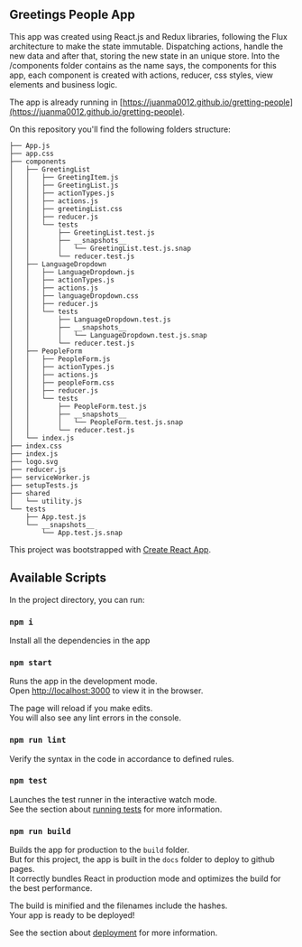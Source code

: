 ## Greetings People App
This app was created using React.js and Redux libraries, following the Flux architecture to make the state immutable. Dispatching actions, handle the new data and after that, storing the new state in an unique store.
Into the /components folder contains as the name says, the components for this app, each component is created with actions, reducer, css styles, view elements and business logic.

The app is already running in [https://juanma0012.github.io/gretting-people](https://juanma0012.github.io/gretting-people).

On this repository you'll find the following folders structure:
~~~
├── App.js
├── app.css
├── components
│   ├── GreetingList
│   │   ├── GreetingItem.js
│   │   ├── GreetingList.js
│   │   ├── actionTypes.js
│   │   ├── actions.js
│   │   ├── greetingList.css
│   │   ├── reducer.js
│   │   └── tests
│   │       ├── GreetingList.test.js
│   │       ├── __snapshots__
│   │       │   └── GreetingList.test.js.snap
│   │       └── reducer.test.js
│   ├── LanguageDropdown
│   │   ├── LanguageDropdown.js
│   │   ├── actionTypes.js
│   │   ├── actions.js
│   │   ├── languageDropdown.css
│   │   ├── reducer.js
│   │   └── tests
│   │       ├── LanguageDropdown.test.js
│   │       ├── __snapshots__
│   │       │   └── LanguageDropdown.test.js.snap
│   │       └── reducer.test.js
│   ├── PeopleForm
│   │   ├── PeopleForm.js
│   │   ├── actionTypes.js
│   │   ├── actions.js
│   │   ├── peopleForm.css
│   │   ├── reducer.js
│   │   └── tests
│   │       ├── PeopleForm.test.js
│   │       ├── __snapshots__
│   │       │   └── PeopleForm.test.js.snap
│   │       └── reducer.test.js
│   └── index.js
├── index.css
├── index.js
├── logo.svg
├── reducer.js
├── serviceWorker.js
├── setupTests.js
├── shared
│   └── utility.js
└── tests
    ├── App.test.js
    └── __snapshots__
        └── App.test.js.snap
~~~

This project was bootstrapped with [Create React App](https://github.com/facebook/create-react-app).

## Available Scripts

In the project directory, you can run:

### `npm i`
Install all the dependencies in the app

### `npm start`

Runs the app in the development mode.<br>
Open [http://localhost:3000](http://localhost:3000) to view it in the browser.

The page will reload if you make edits.<br>
You will also see any lint errors in the console.

### `npm run lint`
Verify the syntax in the code in accordance to defined rules.

### `npm test`

Launches the test runner in the interactive watch mode.<br>
See the section about [running tests](https://facebook.github.io/create-react-app/docs/running-tests) for more information.

### `npm run build`

Builds the app for production to the `build` folder.<br>
But for this project, the app is built in the `docs` folder to deploy to github pages.<br>
It correctly bundles React in production mode and optimizes the build for the best performance.

The build is minified and the filenames include the hashes.<br>
Your app is ready to be deployed!

See the section about [deployment](https://facebook.github.io/create-react-app/docs/deployment) for more information.
